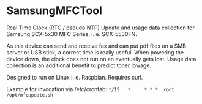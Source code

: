 # SamsungMFCTool
Real Time Clock (RTC / pseudo NTP) Update and usage data collection for Samsung SCX-5x30 MFC Series, i. e. SCX-5530FN.

As this device can send and receive fax and can put pdf files on a SMB server or USB stick, a correct time is really useful. When powering the device down, the clock does not run on an eventually gets lost. Usage data collection is an additional benefit to predict toner lowage.

Designed to run on Linux i. e. Raspbian. Requires curl.

Example for invocation via /etc/crontab: `*/15   *     * * *  root   /opt/mfcupdate.sh`
